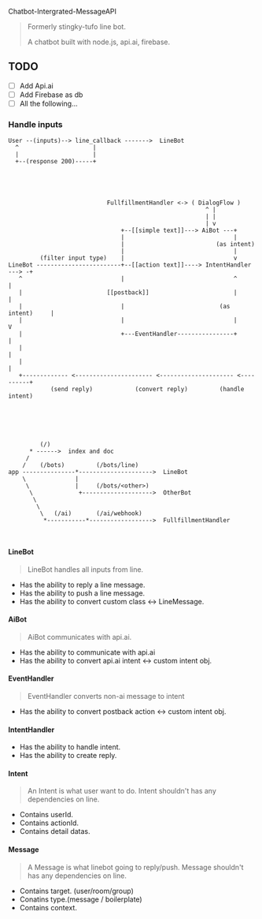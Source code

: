 Chatbot-Intergrated-MessageAPI

> Formerly stingky-tufo line bot.
> 
> A chatbot built with node.js, api.ai, firebase.


## TODO
- [ ] Add Api.ai
- [ ] Add Firebase as db
- [ ] All the following... 

### Handle inputs

```
User --(inputs)--> line_callback ------->  LineBot
  ^                     |
  |                     |
  +--(response 200)-----+





                            FullfillmentHandler <-> ( DialogFlow )
                                                        ^ |
                                                        | |
                                                        | v
                                +--[[simple text]]---> AiBot ---+
                                |                               |
                                |                          (as intent)
                                |                               |
         (filter input type)    |                               v
LineBot ------------------------+--[[action text]]----> IntentHandler ---> -+
   ^                            |                               ^           |
   |                        [[postback]]                        |           |
   |                            |                           (as intent)     |
   |                            |                               |           V
   |                            +---EventHandler----------------+           |
   |                                                                        |
   |                                                                        |
   +------------- <---------------------- <--------------------- <----------+
            (send reply)            (convert reply)         (handle intent)
            
            
            
            
            

         (/)
      * ------>  index and doc 
     /
    /    (/bots)         (/bots/line)
app ---------------*--------------------->  LineBot
    \              | 
     \             |     (/bots/<other>)
      \             +-------------------->  OtherBot
       \              
        \
         \   (/ai)       (/ai/webhook)
          *-----------*------------------>  FullfillmentHandler

            

```


#### LineBot
> LineBot handles all inputs from line.
- Has the ability to reply a line message.
- Has the ability to push a line  message.
- Has the ability to convert custom class <-> LineMessage.


#### AiBot
> AiBot communicates with api.ai.
- Has the ability to communicate with api.ai
- Has the ability to convert api.ai intent <-> custom intent obj.


#### EventHandler
> EventHandler converts non-ai message to intent
- Has the ability to convert postback action <-> custom intent obj.


#### IntentHandler 
- Has the ability to handle intent.
- Has the ability to create reply.


#### Intent
> An Intent is what user want to do.
> Intent shouldn't has any dependencies on line.
- Contains userId.
- Contains actionId.
- Contains detail datas.


#### Message 
> A Message is what linebot going to reply/push.
> Message shouldn't has any dependencies on line.
- Contains target. (user/room/group)
- Conatins type.(message / boilerplate)
- Contains context.




